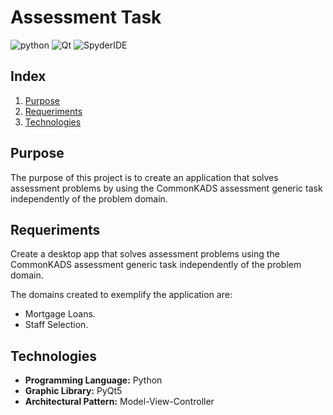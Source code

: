 # Assessment Task
![python](https://img.shields.io/badge/Python-FFD43B?style=for-the-badge&logo=python&logoColor=blue)
![Qt](https://img.shields.io/badge/Qt-41CD52?style=for-the-badge&logo=qt&logoColor=white)
![SpyderIDE](https://img.shields.io/badge/Spyder%20Ide-FF0000?style=for-the-badge&logo=spyder%20ide&logoColor=white)
## Index
1. [Purpose](#purpose)
1. [Requeriments](#requeriments)
1. [Technologies](#technologies)
<a name="purpose"></a>
## Purpose
The purpose of this project is to create an application that solves assessment problems by using the CommonKADS assessment generic task independently of the problem domain.
<a name="requeriments"></a>
## Requeriments
Create a desktop app that solves assessment problems using the CommonKADS assessment generic task independently of the problem domain.

The domains created to exemplify the application are:
- Mortgage Loans.
- Staff Selection.
<a name="technologies"></a>
## Technologies
- **Programming Language:** Python
- **Graphic Library:** PyQt5
- **Architectural Pattern:** Model-View-Controller